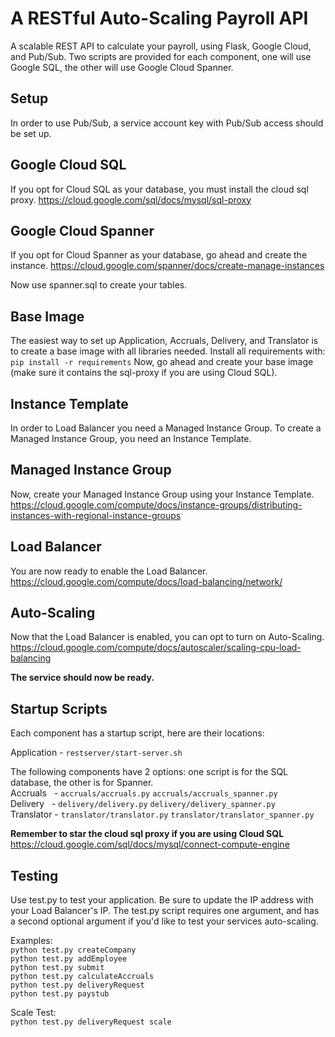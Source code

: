 # A RESTful Auto-Scaling Payroll API

A scalable REST API to calculate your payroll, using Flask, Google Cloud, and Pub/Sub.
Two scripts are provided for each component, one will use Google SQL, the other will
use Google Cloud Spanner.

## Setup
In order to use Pub/Sub, a service account key with Pub/Sub access should be set up.

## Google Cloud SQL
If you opt for Cloud SQL as your database, you must install the cloud sql proxy.
https://cloud.google.com/sql/docs/mysql/sql-proxy

## Google Cloud Spanner
If you opt for Cloud Spanner as your database, go ahead and create the instance.
https://cloud.google.com/spanner/docs/create-manage-instances

Now use spanner.sql to create your tables.

## Base Image
The easiest way to set up Application, Accruals, Delivery, and Translator is to create
a base image with all libraries needed. Install all requirements with:
`pip install -r requirements`
Now, go ahead and create your base image (make sure it contains the sql-proxy if you
are using Cloud SQL).

## Instance Template
In order to Load Balancer you need a Managed Instance Group. To create a Managed Instance
Group, you need an Instance Template.

## Managed Instance Group
Now, create your Managed Instance Group using your Instance Template.
https://cloud.google.com/compute/docs/instance-groups/distributing-instances-with-regional-instance-groups

## Load Balancer
You are now ready to enable the Load Balancer.   
https://cloud.google.com/compute/docs/load-balancing/network/

## Auto-Scaling
Now that the Load Balancer is enabled, you can opt to turn on Auto-Scaling.
https://cloud.google.com/compute/docs/autoscaler/scaling-cpu-load-balancing

**The service should now be ready.**

## Startup Scripts
Each component has a startup script, here are their locations:

Application - `restserver/start-server.sh`

The following components have 2 options: one script is for the SQL database, the other is for Spanner.     
Accruals    - `accruals/accruals.py` 		`accruals/accruals_spanner.py`       
Delivery    - `delivery/delivery.py`		`delivery/delivery_spanner.py`         
Translator  - `translator/translator.py`  	`translator/translator_spanner.py`       

**Remember to star the cloud sql proxy if you are using Cloud SQL**   
https://cloud.google.com/sql/docs/mysql/connect-compute-engine

## Testing
Use test.py to test your application. Be sure to update the IP address with your Load Balancer's IP.
The test.py script requires one argument, and has a second optional argument if you'd like to test
your services auto-scaling.

Examples:   
`python test.py createCompany`  
`python test.py addEmployee`  
`python test.py submit`   
`python test.py calculateAccruals`   
`python test.py deliveryRequest`   
`python test.py paystub`   

Scale Test:   
`python test.py deliveryRequest scale`  
